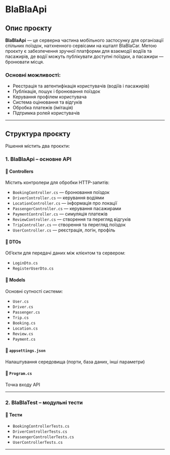 # BlaBlaApi

## Опис проєкту

**BlaBlaApi** — це серверна частина мобільного застосунку для організації спільних поїздок, натхненного сервісами на кшталт BlaBlaCar. Метою проєкту є забезпечення зручної платформи для взаємодії водіїв та пасажирів, де водії можуть публікувати доступні поїздки, а пасажири — бронювати місця.

### Основні можливості:
- Реєстрація та автентифікація користувачів (водіїв і пасажирів)
- Публікація, пошук і бронювання поїздок
- Керування профілем користувача
- Система оцінювання та відгуків
- Обробка платежів (імітація)
- Підтримка ролей користувачів

---

## Структура проєкту

Рішення містить два проєкти:

### 1. **BlaBlaApi** – основне API
#### 📁 Controllers
Містить контролери для обробки HTTP-запитів:
- `BookingController.cs` — бронювання поїздок
- `DriverController.cs` — керування водіями
- `LocationController.cs` — інформація про локації
- `PassengerController.cs` — керування пасажирами
- `PaymentController.cs` — симуляція платежів
- `ReviewController.cs` — створення та перегляд відгуків
- `TripController.cs` — створення та перегляд поїздок
- `UserController.cs` — реєстрація, логін, профіль

#### 📁 DTOs
Об’єкти для передачі даних між клієнтом та сервером:
- `LoginDto.cs`
- `RegisterUserDto.cs`

#### 📁 Models
Основні сутності системи:
- `User.cs`
- `Driver.cs`
- `Passenger.cs`
- `Trip.cs`
- `Booking.cs`
- `Location.cs`
- `Review.cs`
- `Payment.cs`

#### 📄 `appsettings.json`
Налаштування середовища (порти, база даних, інші параметри)

#### 📄 `Program.cs`
Точка входу API

---

### 2. **BlaBlaTest** – модульні тести
#### 📁 Тести
- `BookingControllerTests.cs`
- `DriverControllerTests.cs`
- `PassengerControllerTests.cs`
- `UserControllerTests.cs`

---
